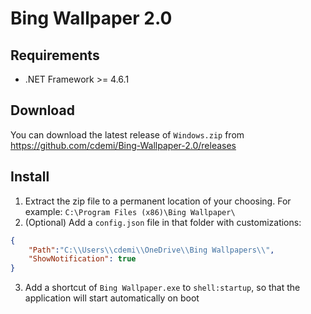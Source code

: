 # Bing Wallpaper 2.0

## Requirements

* .NET Framework >= 4.6.1

## Download

You can download the latest release of `Windows.zip` from <https://github.com/cdemi/Bing-Wallpaper-2.0/releases>

## Install

1. Extract the zip file to a permanent location of your choosing. For example: `C:\Program Files (x86)\Bing Wallpaper\`
2. (Optional) Add a `config.json` file in that folder with customizations:

```json
{
    "Path":"C:\\Users\\cdemi\\OneDrive\\Bing Wallpapers\\",
    "ShowNotification": true
}
```

3. Add a shortcut of `Bing Wallpaper.exe` to `shell:startup`, so that the application will start automatically on boot
